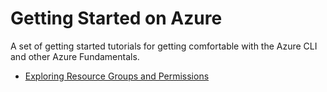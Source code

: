 # Getting Started on Azure

A set of getting started tutorials for getting comfortable with the Azure CLI and other Azure Fundamentals.

- [Exploring Resource Groups and Permissions](/resource-group-permissions)
